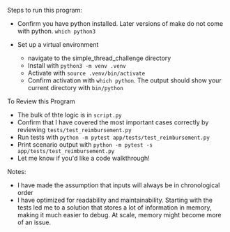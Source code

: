 Steps to run this program:
- Confirm you have python installed. Later versions of make do not come with python. 
  `which python3`

- Set up a virtual environment
  - navigate to the simple_thread_challenge directory
  - Install with `python3 -m venv .venv`
  - Activate with `source .venv/bin/activate`
  - Confirm activation with `which python`. The output should show your current directory with `bin/python`


To Review this Program
- The bulk of thte logic is in `script.py`
- Confirm that I have covered the most important cases correctly by reviewing `tests/test_reimbursement.py`
- Run tests with `python -m pytest app/tests/test_reimbursement.py`
- Print scenario output with `python -m pytest -s app/tests/test_reimbursement.py`
- Let me know if you'd like a code walkthrough!


Notes:
- I have made the assumption that inputs will always be in chronological order
- I have optimized for readability and maintainability. Starting with the tests led me to a solution that stores a lot of information in memory, making it much easier to debug. At scale, memory might become more of an issue.
